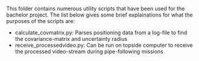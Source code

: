 This folder contains numerous utility scripts that have been used for the bachelor project. The list below gives some brief explainations for what the purposes of the scripts are:

- calculate_covmatrix.py: Parses positioning data from a log-file to find the covariance-matrix and uncertainty radius
- receive_processedvideo.py: Can be run on topside computer to receive the processed video-stream during pipe-following missions
